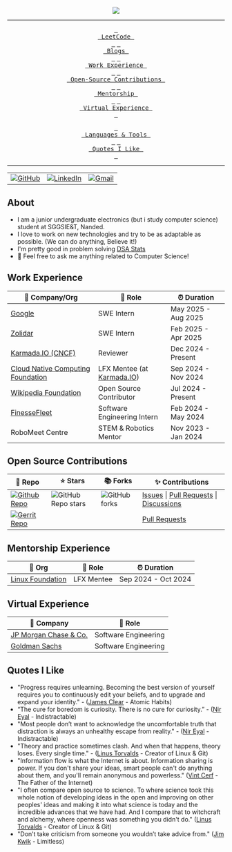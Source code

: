 <!-- ----------- HEAD SECTION ------------ -->

<p align="center">
  <img src="https://readme-typing-svg.herokuapp.com?color=0d8eceF&size=30&center=true&vCenter=true&width=550&height=70&lines=Hey+There+👋,+I'm+Anuj;+An+Open+Source+Contributor+🌟;A+Competitive+Programmer+💻;A+Distributed+Systems+Fan+🌐;A+Jack+of+All+Trades+📖;">
</p>


<div align="center">

---

<span>[<kbd> <br> LeetCode <br> </kbd>](https://leetcode.com/anujagrawal699/)</span>
<span>[<kbd> <br> Blogs <br> </kbd>](https://medium.com/@anujagrawal380/)</span>
<span>[<kbd> <br> Work Experience <br> </kbd>](#work-experience)</span>
<span>[<kbd> <br> Open-Source Contributions <br> </kbd>](#open-source-contributions)</span>
<span>[<kbd> <br> Mentorship <br> </kbd>](#mentorship-experience)</span>
<span>[<kbd> <br> Virtual Experience <br> </kbd>](#virtual-experience)</span>

<span>[<kbd> <br> Languages & Tools <br> </kbd>](#languages--tools)</span>
<span>[<kbd> <br> Quotes I Like <br> </kbd>](#quotes-i-like)</span>

---

<table>
  <tr>
      <td><a href="https://github.com/anujagrawal699"><img src="https://img.shields.io/github/followers/sayannath.svg?label=GitHub&style=social" alt="GitHub"></a></td>
    <td><a href="https://www.linkedin.com/in/anuj-agrawal380"><img src="https://img.shields.io/badge/LinkedIn--_.svg?style=social&logo=linkedin" alt="LinkedIn"></a></td>
    <td><a href="mailto:anujagrawal380@gmail.com"><img src="https://img.shields.io/badge/Gmail--_.svg?style=social&logo=gmail" alt="Gmail"></a></td>
  </tr>
</table>

</div>

## About

-  I am a junior undergraduate electronics (but i study computer science) student at SGGSIE&T, Nanded.
- I love to work on new technologies and try to be as adaptable as possible. (We can do anything, Believe it!)
- I'm pretty good in problem solving [DSA Stats](https://codolio.com/profile/anujagrawal)
- 💬 Feel free to ask me anything related to Computer Science!

## Work Experience


| 🏢 Company/Org | 💼 Role | ⏰ Duration |
| --- | --- | --- |
| [Google](https://www.google.co.in/) | SWE Intern | May 2025 - Aug 2025 |
| [Zolidar](https://zolidar.io/) | SWE Intern | Feb 2025 - Apr 2025 |
| [Karmada.IO (CNCF)](https://karmada.io/) | Reviewer | Dec 2024 - Present |
| [Cloud Native Computing Foundation](https://www.cncf.io/) | LFX Mentee (at [Karmada.IO](https://karmada.io/)) | Sep 2024 - Nov 2024 |
| [Wikipedia Foundation](https://wikimediafoundation.org/) | Open Source Contributor | Jul 2024 - Present |
| [FinesseFleet](https://www.linkedin.com/company/finessefleet/) | Software Engineering Intern | Feb 2024 - May 2024 |
| RoboMeet Centre | STEM & Robotics Mentor | Nov 2023 - Jan 2024 |

## Open Source Contributions

| 🎁 Repo | ⭐ Stars | 📚 Forks | ✨ Contributions |
| --- | --- | --- | --- |
| [![Github Repo](https://img.shields.io/badge/Karmada.IO-Karmada-blue?style=flat-square)](https://github.com/karmada-io/karmada) | ![GitHub Repo stars](https://img.shields.io/github/stars/karmada-io/karmada?style=flat-square) | ![GitHub forks](https://img.shields.io/github/forks/karmada-io/karmada?style=flat-square) | [Issues](https://github.com/karmada-io/karmada/issues?q=+is%3Aissue+author%3Aanujagrawal699) \| [Pull Requests](https://github.com/karmada-io/karmada/pulls?q=+is%3Apr+author%3Aanujagrawal699) \| [Discussions](https://github.com/karmada-io/karmada/discussions?discussions_q=+author%3Aanujagrawal699)
| [![Gerrit Repo](https://img.shields.io/badge/Wikimedia-Foundation-blue?style=flat-square)](https://gerrit.wikimedia.org) | | | [Pull Requests](https://gerrit.wikimedia.org/r/q/owner:anujagrawal380@gmail.com) |



## Mentorship Experience
| 🏢 Org | 💼 Role | ⏰ Duration |
| --- | --- | --- |
| [Linux Foundation](https://mentorship.lfx.linuxfoundation.org/mentee/e7dc3c7b-0df6-42f1-9008-bb8cd7fdd1bd) | LFX Mentee | Sep 2024 - Oct 2024 |

## Virtual Experience


| 🏢 Company | 💼 Role |
| --- | --- |
| [JP Morgan Chase & Co.](https://drive.google.com/file/d/1JYbE_WUBhDlw6bCZ2tLFFAdJkgB8Bw5A/view) | Software Engineering |
| [Goldman Sachs](https://drive.google.com/file/d/1EbmhwUGjWQOxjXeqGKBNyf80fBxt3npO/view) | Software Engineering |


## Quotes I Like
- "Progress requires unlearning. Becoming the best version of yourself requires you to continuously edit your beliefs, and to upgrade and expand your identity." - ([James Clear](https://en.wikipedia.org/wiki/James_Clear) - Atomic Habits)
- “The cure for boredom is curiosity. There is no cure for curiosity.” - ([Nir Eyal](https://en.wikipedia.org/wiki/Nir_Eyal) - Indistractable)
- "Most people don’t want to acknowledge the uncomfortable truth that distraction is always an unhealthy escape from reality." - ([Nir Eyal](https://en.wikipedia.org/wiki/Nir_Eyal) - Indistractable)
- "Theory and practice sometimes clash. And when that happens, theory loses. Every single time." - ([Linus Torvalds](https://en.wikipedia.org/wiki/Linus_Torvalds) - Creator of Linux & Git)
- "Information flow is what the Internet is about. Information sharing is power. If you don't share your ideas, smart people can't do anything about them, and you'll remain anonymous and powerless." ([Vint Cerf](https://en.wikipedia.org/wiki/Vint_Cerf) - The Father of the Internet)
- "I often compare open source to science. To where science took this whole notion of developing ideas in the open and improving on other peoples' ideas and making it into what science is today and the incredible advances that we have had. And I compare that to witchcraft and alchemy, where openness was something you didn't do." ([Linus Torvalds](https://en.wikipedia.org/wiki/Linus_Torvalds) - Creator of Linux & Git)
- "Don’t take criticism from someone you wouldn’t take advice from." ([Jim Kwik](https://en.wikipedia.org/wiki/Jim_Kwik) - Limitless)
